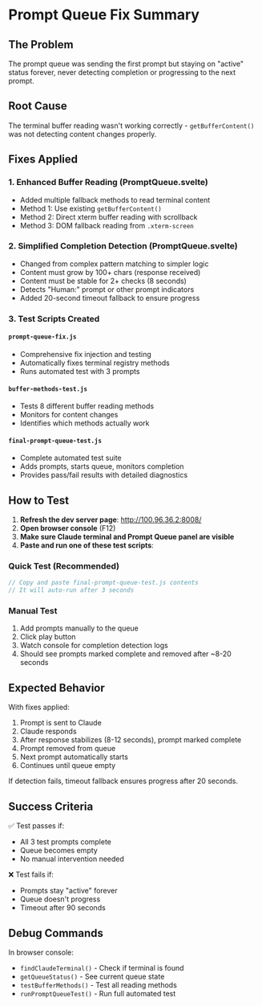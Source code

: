 # Prompt Queue Fix Summary

## The Problem
The prompt queue was sending the first prompt but staying on "active" status forever, never detecting completion or progressing to the next prompt.

## Root Cause
The terminal buffer reading wasn't working correctly - `getBufferContent()` was not detecting content changes properly.

## Fixes Applied

### 1. Enhanced Buffer Reading (PromptQueue.svelte)
- Added multiple fallback methods to read terminal content
- Method 1: Use existing `getBufferContent()`
- Method 2: Direct xterm buffer reading with scrollback
- Method 3: DOM fallback reading from `.xterm-screen`

### 2. Simplified Completion Detection (PromptQueue.svelte)
- Changed from complex pattern matching to simpler logic
- Content must grow by 100+ chars (response received)
- Content must be stable for 2+ checks (8 seconds)
- Detects "Human:" prompt or other prompt indicators
- Added 20-second timeout fallback to ensure progress

### 3. Test Scripts Created

#### `prompt-queue-fix.js`
- Comprehensive fix injection and testing
- Automatically fixes terminal registry methods
- Runs automated test with 3 prompts

#### `buffer-methods-test.js`
- Tests 8 different buffer reading methods
- Monitors for content changes
- Identifies which methods actually work

#### `final-prompt-queue-test.js`
- Complete automated test suite
- Adds prompts, starts queue, monitors completion
- Provides pass/fail results with detailed diagnostics

## How to Test

1. **Refresh the dev server page**: http://100.96.36.2:8008/
2. **Open browser console** (F12)
3. **Make sure Claude terminal and Prompt Queue panel are visible**
4. **Paste and run one of these test scripts**:

### Quick Test (Recommended)
```javascript
// Copy and paste final-prompt-queue-test.js contents
// It will auto-run after 3 seconds
```

### Manual Test
1. Add prompts manually to the queue
2. Click play button
3. Watch console for completion detection logs
4. Should see prompts marked complete and removed after ~8-20 seconds

## Expected Behavior

With fixes applied:
1. Prompt is sent to Claude
2. Claude responds
3. After response stabilizes (8-12 seconds), prompt marked complete
4. Prompt removed from queue
5. Next prompt automatically starts
6. Continues until queue empty

If detection fails, timeout fallback ensures progress after 20 seconds.

## Success Criteria

✅ Test passes if:
- All 3 test prompts complete
- Queue becomes empty
- No manual intervention needed

❌ Test fails if:
- Prompts stay "active" forever
- Queue doesn't progress
- Timeout after 90 seconds

## Debug Commands

In browser console:
- `findClaudeTerminal()` - Check if terminal is found
- `getQueueStatus()` - See current queue state
- `testBufferMethods()` - Test all reading methods
- `runPromptQueueTest()` - Run full automated test